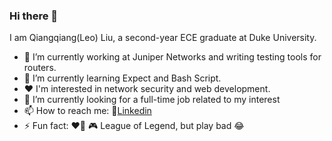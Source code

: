 ### Hi there 👋

I am Qiangqiang(Leo) Liu, a second-year ECE graduate at Duke University.

- 🔭 I’m currently working at Juniper Networks and writing testing tools for routers.
- 🌱 I’m currently learning Expect and Bash Script.
- :heart: I'm interested in network security and web development.
- :compass: I’m currently looking for a full-time job related to my interest 
- 📫 How to reach me: :link:[Linkedin](https://www.linkedin.com/in/qiangqiangliu/?locale=en_US)
- ⚡ Fun fact: :heart_on_fire: :video_game: League of Legend, but play bad :joy:

